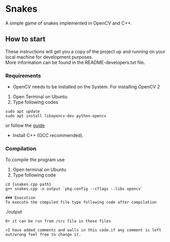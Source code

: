 # Snakes

A simple game of snakes implemented in OpenCV and C++.

##  How to start

These instructions will get you a copy of the project up and running on your local machine for development purposes.  
More information can be found in the README-developers.txt file.

### Requirements
* OpenCV needs to be installed on the System. For installing OpenCV 2
1. Open Terminal on Ubuntu
2. Type following codes
```
sudo apt update
sudo apt install libopencv-dev python-opencv
```  
or follow the [guide](http://www.codebind.com/cpp-tutorial/install-opencv-ubuntu-cpp/)
* Install C++ (GCC recommended).

### Compilation
To compile the program use 
1. Open terminal on Ubuntu
2. Type following code
```
cd {snakes.cpp path}
g++ snakes.cpp -o output `pkg-config --cflags --libs opencv`

### Execution
To execute the compiled file type following code after compilation 
```
./output
```  
Or it can be run from /src file in these files

>I have added comments and walls in this code.if any comment is left out/wrong feel free to change it.

